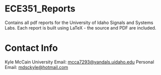 # ECE351_Reports
Contains all pdf reports for the University of Idaho Signals and Systems Labs. Each report is built using LaTeX - the source and PDF are included.

# Contact Info
Kyle McCain
University Email: mcca7293@vandals.uidaho.edu
Personal Email: mdsckyle@hotmail.com
